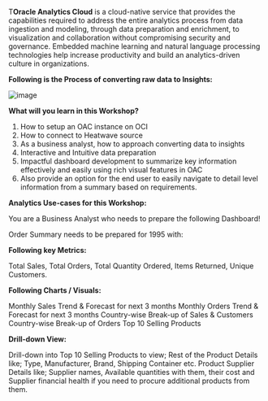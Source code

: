 T**Oracle Analytics Cloud** is a cloud-native service that provides the capabilities required to address the entire analytics process from data ingestion and modeling, through data preparation and enrichment, to visualization and collaboration without compromising security and governance. Embedded machine learning and natural language processing technologies help increase productivity and build an analytics-driven culture in organizations.

**Following is the Process of converting raw data to Insights:**

![image](https://user-images.githubusercontent.com/90479726/133066693-501215b3-b0fc-4d7e-87a9-25755130e51c.png)

**What will you learn in this Workshop?**

1. How to setup an OAC instance on OCI
2. How to connect to Heatwave source
3. As a business analyst, how to approach converting data to insights
4. Interactive and Intuitive data preparation
5. Impactful dashboard development to summarize key information effectively and easily using rich visual features in OAC
6. Also provide an option for the end user to easily navigate to detail level information from a summary based on requirements.


**Analytics Use-cases for this Workshop:**

You are a Business Analyst who needs to prepare the following Dashboard!

Order Summary needs to be prepared for 1995 with:

**Following key Metrics:** 

Total Sales, Total Orders, Total Quantity Ordered, Items Returned, Unique Customers.

**Following Charts / Visuals:**

Monthly Sales Trend & Forecast for next 3 months
Monthly Orders Trend & Forecast for next 3 months
Country-wise Break-up of Sales & Customers
Country-wise Break-up of Orders
Top 10 Selling Products

**Drill-down View:**

Drill-down into Top 10 Selling Products to view;
Rest of the Product Details like; Type, Manufacturer, Brand, Shipping Container etc.
Product Supplier Details like; Supplier names, Available quantities with them, their cost and Supplier financial health if you need to procure additional products from them.

